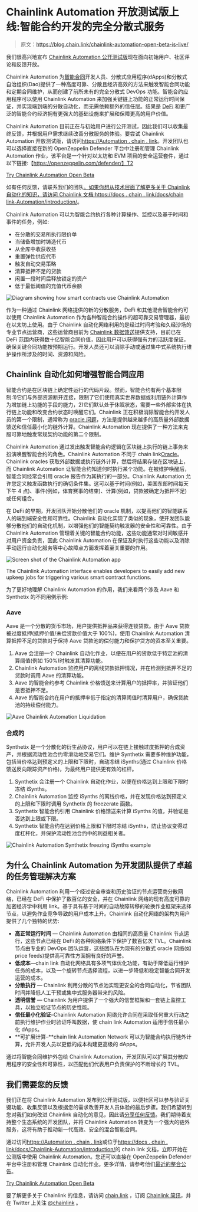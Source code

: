 # Chainlink Automation 开放测试版上线:智能合约开发的完全分散式服务

> 原文：<https://blog.chain.link/chainlink-automation-open-beta-is-live/>

我们很高兴地宣布 [Chainlink Automation 公开测试版](https://automation.chain.link/)现在面向初始用户、社区评论和反馈开放。

Chainlink Automation 为[智能合同](https://chain.link/education/smart-contracts)开发人员、分散式应用程序(dApps)和分散式自治组织(Dao)提供了一种高度可靠、分散且经济高效的方法来触发智能合同功能和定期合同维护，从而创建了前所未有的完全分散式 DevOps 功能。智能合约应用程序可以使用 Chainlink Automation 来加强关键链上功能的正常运行时间保证，并实现端到端的分散自动化，而无需依赖额外的信任层。结果是 [DeFi](https://chain.link/education/defi) 和更广泛的智能合约经济拥有更强大的基础设施来扩展和保障更高的用户价值。

Chainlink Automation 目前正在与初始用户进行公开测试，因此我们可以收集最终反馈，并根据用户需求继续改善分散服务的体验。要尝试 Chainlink Automation 开放测试版，请访问[https://Automation . chain . link](https://automation.chain.link/)。开发团队也可以选择直接在新的 OpenZeppelin Defender 平台中注册和管理 Chainlink Automation 作业，该平台是一个针对以太坊和 EVM 项目的安全运营套件，通过以下链接:【https://openzeppelin.com/defender/】T2

[Try Chainlink Automation Open Beta](https://automation.chain.link/)

如有任何反馈，请联系我们的团队[。如果你想从技术层面了解更多关于 Chainlink 自动化的知识，请访问 Chainlink 文档:](https://chainlinkcommunity.typeform.com/to/OYQO67EF?page=announcement)[https://docs . chain . link/docs/chain link-Automation/introduction/](https://docs.chain.link/docs/chainlink-automation/introduction/)。

Chainlink Automation 可以为智能合约执行各种计算操作、监控以及基于时间和事件的任务，例如:

*   在分散的交易所执行限价单
*   当储备增加时铸造代币
*   从金库中收获收益
*   重置弹性供应代币
*   触发自动交易策略
*   清算抵押不足的贷款
*   闲置一段时间后释放锁定的资产
*   低于最低阈值的充值代币余额

![Diagram showing how smart contracts use Chainlink Automation](img/b9a35f7767f92f42e0bc83f74fbd3ebd.png)

作为一种通过 Chainlink 网络提供的新的分散服务，DeFi 和其他混合智能合约可以使用 Chainlink Automation 作为各种智能合约操作的超可靠交易管理器，最初在以太坊上使用。由于 Chainlink 自动化网络利用的是经过时间考验和久经沙场的专业节点运营商，这些运营商目前为 [Chainlink 数据馈送](https://data.chain.link/)提供支持，目前已在 DeFi 范围内获得数十亿智能合同价值，因此用户可以获得强有力的活跃度保证，确保关键合同功能按预期运行。开发人员还可以消除手动或通过集中式系统执行维护操作所涉及的时间、资源和风险。

## Chainlink 自动化如何增强智能合同应用

智能合约是在区块链上确定性运行的代码片段。然而，智能合约有两个基本限制:1)它们与外部资源断开连接，限制了它们使用真实世界数据或利用链外计算作为增加链上功能的手段的能力，2)它们默认处于休眠状态，需要一些外部实体在执行链上功能和改变合约状态时唤醒它们。Chainlink 正在积极消除智能合约开发人员的第一个限制，通常称为 [oracle 问题](https://blog.chain.link/what-is-the-blockchain-oracle-problem/)，方法是提供越来越多的高质量外部数据馈送和信任最小化的链外计算。Chainlink Automation 现在提供了一种方法来克服可靠地触发常规契约功能的第二个限制。

Chainlink Automation 通过发出触发智能合约逻辑在区块链上执行的链上事务来扮演唤醒智能合约的角色。Chainlink Automation 不同于 chain link[Oracle](https://chain.link/education/blockchain-oracles)。Chainlink oracles 获取外部数据或执行链外计算，然后将结果存储在区块链上，而 Chainlink Automation 让智能合约知道何时执行某个功能。在被维护唤醒后，智能合同经常会引用 oracle 报告作为其执行的一部分。Chainlink Automation 允许您定义触发函数执行的确切条件集。这可以基于时间(例如，美国东部时间每天下午 4 点)、事件(例如，体育赛事的结束)、计算(例如，贷款被确定为抵押不足)或任何组合。

在 DeFi 的早期，开发团队开始分散他们的 oracle 机制，以提高他们的智能联系人的端到端安全性和可靠性。Chainlink 自动化实现了类似的现象，使开发团队能够分散他们的自动化机制，以增强他们的智能契约触发器的安全性和可靠性。由于 Chainlink Automation 管理着关键的智能合约功能，这些功能通常对时间敏感并对用户资金负责，因此 Chainlink Automation 在保证及时执行这些功能以及消除手动运行自动化服务等中心故障点方面发挥着至关重要的作用。

![Screen shot of the Chainlink Automation app](img/678eae5a9b77c766f77efc32f24e79bc.png)

<figcaption id="caption-attachment-4630" class="wp-caption-text">The Chainlink Automation interface enables developers to easily add new upkeep jobs for triggering various smart contract functions.</figcaption>



为了更好地理解 Chainlink Automation 的作用，我们来看两个涉及 Aave 和 Synthetix 的不同用例示例:

### Aave

Aave 是一个分散的货币市场，用户提供抵押品来获得连锁贷款。由于 Aave 贷款被过度抵押(抵押价值/未偿贷款价值大于 100%)，使用 Chainlink Automation 清算抵押不足的贷款对于保持 Aave 贷款池的偿付能力和保护贷方的资本至关重要。

1.  Aave 会注册一个 Chainlink 自动化作业，以便在用户的贷款低于特定池的清算阈值(例如 150%)时触发其清算功能。
2.  Chainlink Automation 监控用户的离线贷款抵押情况，并在检测到抵押不足的贷款时调用 Aave 的清算功能。
3.  Aave 的智能合约参考 Chainlink 价格馈送来计算用户的抵押率，并验证他们是否抵押不足。
4.  Aave 的智能合约在用户的抵押率低于指定的清算阈值时清算用户，确保贷款池的持续偿付能力。

![Aave Chainlink Automation Liquidation](img/32618128fd5f1fcc4e3a15bb8d33a892.png)

### 合成的

Synthetix 是一个分散化的衍生品协议，用户可以在链上接触过度抵押的合成资产，并根据流动性池合约零滑动地交易它们。维护 Synthetix 需要多种维护功能，包括当价格达到预定义的上限和下限时，自动冻结 iSynths(通过 Chainlink 价格馈送反向跟踪资产价格)，为最终用户提供更有效的杠杆。

1.  Synthetix 会注册一个 Chainlink 自动化作业，以便在价格达到上限和下限时冻结 iSynths。
2.  Chainlink Automation 监控 iSynths 的离线价格，并在发现价格达到预定义的上限和下限时调用 Synthetix 的 freezerate 函数。
3.  Synthetix 智能合约引用 Chainlink 价格馈送来计算 iSynths 的值，并验证是否达到上限或下限。
4.  Synthetix 智能合约在达到价格上限和下限时冻结 iSynths，防止协议变得过度杠杆化，并保护流动性池合约中的利益相关者。

![Chainlink Automation Synthetix freezing iSynths example](img/0326ab2bdeae86ef68cb900cc4c80ef3.png)

## 为什么 Chainlink Automation 为开发团队提供了卓越的任务管理解决方案

Chainlink Automation 利用一个经过安全审查和历史验证的节点运营商分散网络，已经在 DeFi 中保护了数百亿的安全，并在 Chainlink 网络的现有高度可靠的加密经济学中利用 link。基于具有基于时间的自动故障转移的轮换作业框架来选择节点，以避免作业竞争导致的用户成本上升。Chainlink 自动化网络的架构为用户提供了几个独特的优势:

*   **高正常运行时间** — Chainlink Automation 由相同的高质量 Chainlink 节点运行，这些节点已经在 DeFi 的各种网络条件下保护了数百亿次 TVL。Chainlink 节点由专业的 DevOps 团队运营，这些团队在为现有的分散式 oracle 网络(如 price feeds)提供高可靠性方面拥有良好的声誉。
*   **低成本**—chain link 自动化网络具有多项气体优化功能，有助于降低运行维护任务的成本，以及一个旋转节点选择流程，以进一步降低和稳定智能合同开发运营的成本。
*   **分散执行** — Chainlink 利用分散的节点池实现更安全的合同自动化，节省团队时间并降低人工干预或集中式服务器带来的风险。
*   **透明信誉** — Chainlink 为用户提供了一个强大的信誉框架和一套链上监控工具，以独立验证节点的历史性能。
*   **信任最小化验证**–Chainlink Automation 网络允许合同在采取任何重大行动之前执行维护作业时验证呼叫数据，使 chain link Automation 适用于信任最小化 dApps。
*   **可扩展计算–**chain link Automation Network 可以为智能合约执行链外计算，允许开发人员以更低的成本构建更高级的 dApps。

通过将智能合同维护外包给 Chainlink Automation，开发团队可以扩展其分散应用程序的安全性和可靠性，以匹配他们代表用户负责保护的不断增长的 TVL。

## 我们需要您的反馈

我们正在将 Chainlink Automation 发布到公开测试版，以便社区可以参与验证关键功能、收集反馈以及根据您的需求改善开发人员体验的最后步骤。我们希望听到您对我们如何改进 Chainlink 自动化的意见，因此请[分享任何反馈](https://discordapp.com/invite/aSK4zew)。我们期待着支持整个生态系统的开发团队，并将 Chainlink Automation 转变为一个强大的链外服务，这将有助于推动新一代高效、安全的混合智能合同。

通过访问[https://Automation . chain . link](https://automation.chain.link/)或位于[https://docs . chain . link/docs/Chainlink-Automation/introduction/](https://docs.chain.link/docs/chainlink-automation/introduction/)的 chain link 文档，立即开始在公测版中使用 Chainlink Automation。您还可以直接在 OpenZeppelin Defender 平台中注册和管理 Chainlink 自动化作业。更多详情，请参考他们[最近的整合公告](https://blog.openzeppelin.com/developers-can-now-register-and-manage-chainlink-keeper-jobs-with-openzeppelin-defender/)。

[Try Chainlink Automation Open Beta](https://automation.chain.link/)

要了解更多关于 Chainlink 的信息，请访问 [chain.link](https://chain.link/) ，订阅 [Chainlink 简讯](https://chn.lk/newsletter)，并在 Twitter 上关注 [@chainlink](http://www.twitter.com/chainlink) 。